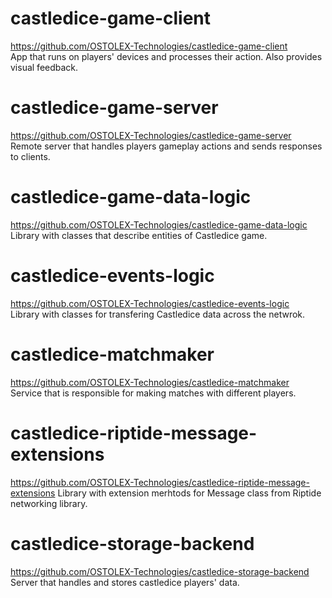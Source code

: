 # castledice-game-client
https://github.com/OSTOLEX-Technologies/castledice-game-client  
App that runs on players' devices and processes their action. Also provides visual feedback.

# castledice-game-server
https://github.com/OSTOLEX-Technologies/castledice-game-server  
Remote server that handles players gameplay actions and sends responses to clients.

# castledice-game-data-logic  
https://github.com/OSTOLEX-Technologies/castledice-game-data-logic
Library with classes that describe entities of Castledice game.

# castledice-events-logic
https://github.com/OSTOLEX-Technologies/castledice-events-logic  
Library with classes for transfering Castledice data across the netwrok.

# castledice-matchmaker
https://github.com/OSTOLEX-Technologies/castledice-matchmaker  
Service that is responsible for making matches with different players.

# castledice-riptide-message-extensions  
https://github.com/OSTOLEX-Technologies/castledice-riptide-message-extensions
Library with extension merhtods for Message class from Riptide networking library.

# castledice-storage-backend  
https://github.com/OSTOLEX-Technologies/castledice-storage-backend
Server that handles and stores castledice players' data.
